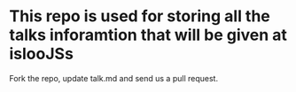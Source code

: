 # This repo is used for storing all the talks inforamtion that will be given at islooJSs
Fork the repo, update talk.md and send us a pull request. 
